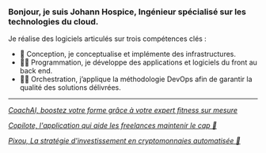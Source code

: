 ### Bonjour, je suis Johann Hospice, Ingénieur spécialisé sur les technologies du cloud.

Je réalise des logiciels articulés sur trois compétences clés :
- 👷 Conception, je conceptualise et implémente des infrastructures.
- 👨‍💻 Programmation, je développe des applications et logiciels du front au back end.
- 👨‍🎤️ Orchestration, j’applique la méthodologie DevOps afin de garantir la qualité des solutions délivrées.



---
*[ CoachAI, boostez votre forme grâce à votre expert fitness sur mesure ](https://coachai-johannhospice.vercel.app/)*

*[ Copilote, l'application qui aide les freelances maintenir le cap 🦝](https://copilote.web.app)*


*[ Pixou, La stratégie d'investissement en cryptomonnaies automatisée 🔮](https://pixou-dev.web.app/strategies)*

<!--
<p align="left">
  <a href="https://github.com/johannhospice">
    <img alt="JohannHospice's streak" src="https://github-readme-streak-stats.herokuapp.com/?user=johannhospice&theme=monokai-metallian&hide_border=false"/>
  </a>
</p>
**JohannHospice/johannhospice** is a ✨ _special_ ✨ repository because its `README.md` (this file) appears on your GitHub profile.

Here are some ideas to get you started:

- 🔭 I’m currently working on ...
- 🌱 I’m currently learning ...
- 👯 I’m looking to collaborate on ...
- 🤔 I’m looking for help with ...
- 💬 Ask me about ...
- 📫 How to reach me: ...
- 😄 Pronouns: ...
- ⚡ Fun fact: ...
-->

